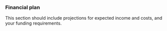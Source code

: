 ###  **Financial plan**

This section should include projections for expected income and costs, and
your funding requirements.
